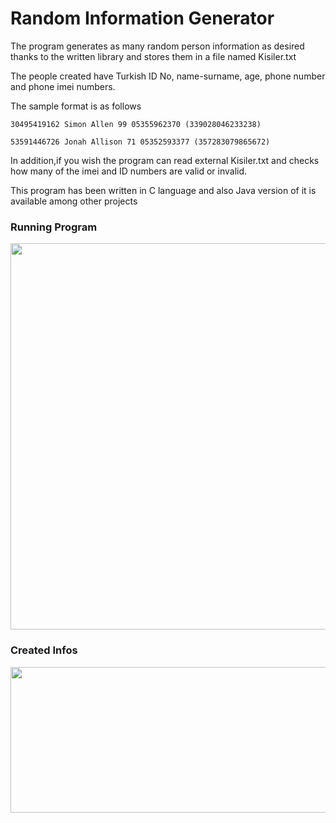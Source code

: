 # Random Information Generator

The program generates as many random person information as desired thanks to the written library and stores them in a file named Kisiler.txt

The people created have Turkish ID No, name-surname, age, phone number and phone imei numbers.

The sample format is as follows

    30495419162 Simon Allen 99 05355962370 (339028046233238)

    53591446726 Jonah Allison 71 05352593377 (357283079865672)

In addition,if you wish the program can read external Kisiler.txt and checks how many of the imei and ID numbers are valid or invalid.

This program has been written in C language and also Java version of it is available among other projects          




### Running Program

<p align="center">
<img src="https://user-images.githubusercontent.com/72643454/194764948-28c7fc36-ea96-4090-8c72-431d0c354f88.JPG" width="508" height="618">
</p>

### Created Infos     


<p align="center">
<img src="https://user-images.githubusercontent.com/72643454/194764953-494ff274-0e0d-4dbb-9442-debe754c9f11.png" width="659" height="233">
</p>
